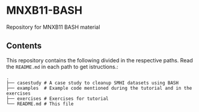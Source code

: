 # MNXB11-BASH
Repository for MNXB11 BASH material

## Contents

This repository contains the following divided in the respective
paths. Read the `README.md` in each path to get istructions.:

```
.
├── casestudy # A case study to cleanup SMHI datasets using BASH
├── examples  # Example code mentioned during the tutorial and in the exercises
├── exercises # Exercises for tutorial
└── README.md # This file
```
